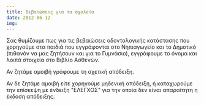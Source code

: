 ```yaml
---
title: Βεβαιώσεις για τα σχολεία
date: 2012-06-12
img: 
---
```

Σας θυμίζουμε πως για τις βεβαιώσεις οδοντολογικής κατάστασης που χορηγούμε στα παιδιά που εγγράφονται στο Νηπιαγωγείο και το Δημοτικό (πιθανόν να μας ζητήσουν και για το Γυμνάσιο), εγγράφουμε το όνομα και λοιπά στοιχεία στο Βιβλίο Ασθενών.

Αν ζητάμε αμοιβή γράφουμε τη σχετική απόδειξη. 

Αν δε ζητάμε αμοιβή είτε χορηγούμε μηδενική απόδειξη,  ή καταχωρούμε την επίσκεψη με ένδειξη "ΕΛΕΓΧΟΣ" για την οποία δεν είναι απαραίτητη η έκδοση απόδειξης.
